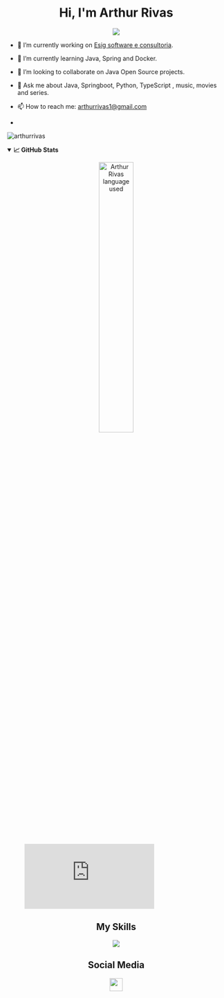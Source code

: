 
<h1 align="center">Hi, I'm Arthur Rivas</h1>

<!-- Typing SVG by DenverCoder1 - https://github.com/DenverCoder1/readme-typing-svg -->
<p align="center">
<!--   <a href="https://github.com/DenverCoder1/readme-typing-svg"> -->
    <img src="https://readme-typing-svg.herokuapp.com?color=E22FE4&width=380&height=45&lines=Welcome!;Nice+To+Meet+You+...;Don't+Panic;Open-Source+Defender&center=true"></a>
</p>

- 🔭 I’m currently working on [Esig software e consultoria](https://esig.group).
- 🌱 I’m currently learning Java, Spring and Docker. 
- :robot: I’m looking to collaborate on Java Open Source projects.
- 💬 Ask me about Java, Springboot, Python, TypeScript , music, movies and series.
- 📫 How to reach me: arthurrivas1@gmail.com

- 
<p align="left"> <img src="https://komarev.com/ghpvc/?username=arthurrivas&label=Profile%20views&color=0e75b6&style=flat" alt="arthurrivas" /> </p>

<!-- GIT HUB STATS -->
<details open="">
  <summary><b>📈 GitHub Stats</b></summary>
  <p align="center">
    <a href="https://github.com/arthurrivas/arthurrivas"><img alt="Arthur Rivas language used" src="https://github-readme-stats.vercel.app/api/top-langs/?username=arthurrivas&layout=compact&langs_count=8&theme=dracula" width=40%/></a>
</details>


<figure><embed src="https://wakatime.com/share/@62a07111-f507-44fe-bada-a49193f14f1b/b1521e66-8107-4c71-88a7-6f2e53cc3e93.svg"></embed></figure>
<h2 align="center">My Skills</h2>
<p align="center">
  <a href="https://skillicons.dev">
    <img src="https://skillicons.dev/icons?i=java,ts,js,python,spring,angular,postgres,mysql,mongodb,vue,html,css,sass,bootstrap,nodejs,git,github,linux,vscode,eclipse&perline=10" />
  </a>
</p>

<h2 align="center">Social Media</h2>
<p align="center">
    <a href="https://www.linkedin.com/in/arthur-rivas-2021" target="blank"><img align="center" src="https://github.com/mishmanners/MishManners/blob/master/socials/transparent-Linkedin-logo-icon.png" alt="" height="30" /></a>
</p>



    
<!---
[![wakatime](https://wakatime.com/badge/user/ca84bede-543b-4532-89d1-8595e92a204f.svg)](https://wakatime.com/@ca84bede-543b-4532-89d1-8595e92a204f)
[![Arthur GitHub stats](https://github-readme-stats.vercel.app/api?username=arthurrivas&count_private=true)](https://github.com/arthurrivas)
--->

